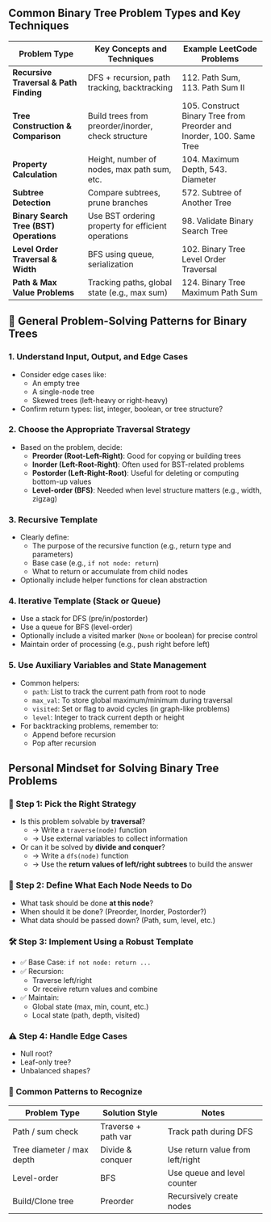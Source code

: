 ## Common Binary Tree Problem Types and Key Techniques

| Problem Type                | Key Concepts and Techniques                      | Example LeetCode Problems            |
|----------------------------|--------------------------------------------------|--------------------------------------|
| **Recursive Traversal & Path Finding** | DFS + recursion, path tracking, backtracking         | 112. Path Sum, 113. Path Sum II       |
| **Tree Construction & Comparison**     | Build trees from preorder/inorder, check structure   | 105. Construct Binary Tree from Preorder and Inorder, 100. Same Tree |
| **Property Calculation**              | Height, number of nodes, max path sum, etc.          | 104. Maximum Depth, 543. Diameter     |
| **Subtree Detection**                 | Compare subtrees, prune branches                     | 572. Subtree of Another Tree          |
| **Binary Search Tree (BST) Operations** | Use BST ordering property for efficient operations  | 98. Validate Binary Search Tree       |
| **Level Order Traversal & Width**      | BFS using queue, serialization                       | 102. Binary Tree Level Order Traversal |
| **Path & Max Value Problems**          | Tracking paths, global state (e.g., max sum)         | 124. Binary Tree Maximum Path Sum     |

## 🔧 General Problem-Solving Patterns for Binary Trees

### 1. Understand Input, Output, and Edge Cases
- Consider edge cases like:
  - An empty tree
  - A single-node tree
  - Skewed trees (left-heavy or right-heavy)
- Confirm return types: list, integer, boolean, or tree structure?

### 2. Choose the Appropriate Traversal Strategy
- Based on the problem, decide:
  - **Preorder (Root-Left-Right)**: Good for copying or building trees
  - **Inorder (Left-Root-Right)**: Often used for BST-related problems
  - **Postorder (Left-Right-Root)**: Useful for deleting or computing bottom-up values
  - **Level-order (BFS)**: Needed when level structure matters (e.g., width, zigzag)

### 3. Recursive Template
- Clearly define:
  - The purpose of the recursive function (e.g., return type and parameters)
  - Base case (e.g., `if not node: return`)
  - What to return or accumulate from child nodes
- Optionally include helper functions for clean abstraction

### 4. Iterative Template (Stack or Queue)
- Use a stack for DFS (pre/in/postorder)
- Use a queue for BFS (level-order)
- Optionally include a visited marker (`None` or boolean) for precise control
- Maintain order of processing (e.g., push right before left)

### 5. Use Auxiliary Variables and State Management
- Common helpers:
  - `path`: List to track the current path from root to node
  - `max_val`: To store global maximum/minimum during traversal
  - `visited`: Set or flag to avoid cycles (in graph-like problems)
  - `level`: Integer to track current depth or height
- For backtracking problems, remember to:
  - Append before recursion
  - Pop after recursion

## Personal Mindset for Solving Binary Tree Problems
### 🧠 Step 1: Pick the Right Strategy

- Is this problem solvable by **traversal**?
  - → Write a `traverse(node)` function
  - → Use external variables to collect information
- Or can it be solved by **divide and conquer**?
  - → Write a `dfs(node)` function
  - → Use the **return values of left/right subtrees** to build the answer

### 🧭 Step 2: Define What Each Node Needs to Do

- What task should be done **at this node**?
- When should it be done? (Preorder, Inorder, Postorder?)
- What data should be passed down? (Path, sum, level, etc.)

### 🛠️ Step 3: Implement Using a Robust Template

- ✅ Base Case: `if not node: return ...`
- ✅ Recursion:
  - Traverse left/right
  - Or receive return values and combine
- ✅ Maintain:
  - Global state (max, min, count, etc.)
  - Local state (path, depth, visited)

### ⚠️ Step 4: Handle Edge Cases

- Null root?
- Leaf-only tree?
- Unbalanced shapes?

### 💬 Common Patterns to Recognize

| Problem Type | Solution Style | Notes |
|--------------|----------------|-------|
| Path / sum check | Traverse + path var | Track path during DFS |
| Tree diameter / max depth | Divide & conquer | Use return value from left/right |
| Level-order | BFS | Use queue and level counter |
| Build/Clone tree | Preorder | Recursively create nodes |
